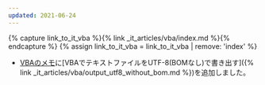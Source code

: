 ```yaml
---
updated: 2021-06-24
---
```

{% capture link_to_it_vba %}{% link _it_articles/vba/index.md %}{% endcapture %}
{% assign link_to_it_vba = link_to_it_vba | remove: 'index' %}

- [VBAのメモ]({{link_to_it_vba}})に[VBAでテキストファイルをUTF-8(BOMなし)で書き出す]({% link _it_articles/vba/output_utf8_without_bom.md %})を追加しました。
